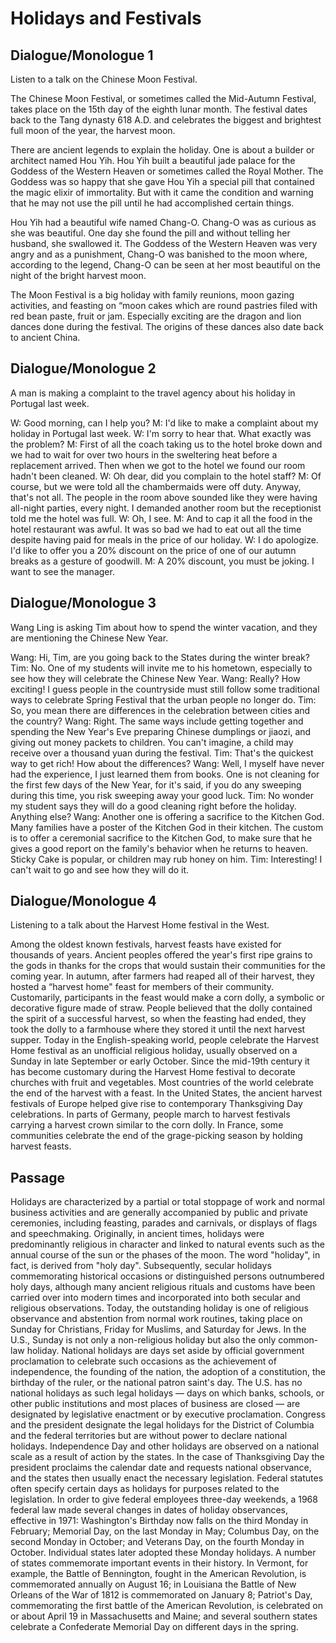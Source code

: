 # Holidays and Festivals

## Dialogue/Monologue 1

Listen to a talk on the Chinese Moon Festival.

The Chinese Moon Festival, or sometimes called the Mid-Autumn Festival, takes place on the 15th day of the eighth lunar month. The festival dates back to the Tang dynasty 618 A.D. and celebrates the biggest and brightest full moon of the year, the harvest moon.

There are ancient legends to explain the holiday. One is about a builder or architect named Hou Yih. Hou Yih built a beautiful jade palace for the Goddess of the Western Heaven or sometimes called the Royal Mother. The Goddess was so happy that she gave Hou Yih a special pill that contained the magic elixir of immortality. But with it came the condition and warning that he may not use the pill until he had accomplished certain things.

Hou Yih had a beautiful wife named Chang-O. Chang-O was as curious as she was beautiful. One day she found the pill and without telling her husband, she swallowed it. The Goddess of the Western Heaven was very angry and as a punishment, Chang-O was banished to the moon where, according to the legend, Chang-O can be seen at her most beautiful on the night of the bright harvest moon.

The Moon Festival is a big holiday with family reunions, moon gazing activities, and feasting on “moon cakes which are round pastries filed with red bean paste, fruit or jam. Especially exciting are the dragon and lion dances done during the festival. The origins of these dances also date back to ancient China.

## Dialogue/Monologue 2

A man is making a complaint to the travel agency about his holiday in Portugal last week.

W: Good morning, can I help you?
M: I'd like to make a complaint about my holiday in Portugal last week.
W: I'm sorry to hear that. What exactly was the problem?
M: First of all the coach taking us to the hotel broke down and we had to wait for over two hours in the sweltering heat before a replacement arrived. Then when we got to the hotel we found our room hadn't been cleaned.
W: Oh dear, did you complain to the hotel staff?
M: Of course, but we were told all the chambermaids were off duty. Anyway, that's not all. The people in the room above sounded like they were having all-night parties, every night. I demanded another room but the receptionist told me the hotel was full.
W: Oh, I see.
M: And to cap it all the food in the hotel restaurant was awful. It was so bad we had to eat out all the time despite having paid for meals in the price of our holiday.
W: I do apologize. I'd like to offer you a 20% discount on the price of one of our autumn breaks as a gesture of goodwill.
M: A 20% discount, you must be joking. I want to see the manager.

## Dialogue/Monologue 3

Wang Ling is asking Tim about how to spend the winter vacation, and they are mentioning the Chinese New Year.

Wang: Hi, Tim, are you going back to the States during the winter break?
Tim: No. One of my students will invite me to his hometown, especially to see how they will celebrate the Chinese New Year.
Wang: Really? How exciting! I guess people in the countryside must still follow some traditional ways to celebrate Spring Festival that the urban people no longer do.
Tim: So, you mean there are differences in the celebration between cities and the country?
Wang: Right. The same ways include getting together and spending the New Year's Eve preparing Chinese dumplings or jiaozi, and giving out money packets to children. You can't imagine, a child may receive over a thousand yuan during the festival.
Tim: That's the quickest way to get rich! How about the differences?
Wang: Well, I myself have never had the experience, I just learned them from books. One is not cleaning for the first few days of the New Year, for it's said, if you do any sweeping during this time, you risk sweeping away your good luck.
Tim: No wonder my student says they will do a good cleaning right before the holiday. Anything else?
Wang: Another one is offering a sacrifice to the Kitchen God. Many families have a poster of the Kitchen God in their kitchen. The custom is to offer a ceremonial sacrifice to the Kitchen God, to make sure that he gives a good report on the family's behavior when he returns to heaven. Sticky Cake is popular, or children may rub honey on him.
Tim: Interesting! I can't wait to go and see how they will do it.

## Dialogue/Monologue 4

Listening to a talk about the Harvest Home festival in the West.

Among the oldest known festivals, harvest feasts have existed for thousands of years. Ancient peoples offered the year's first ripe grains to the gods in thanks for the crops that would sustain their communities for the coming year.
In autumn, after farmers had reaped all of their harvest, they hosted a “harvest home" feast for members of their community. Customarily, participants in the feast would make a corn dolly, a symbolic or decorative figure made of straw. People believed that the dolly contained the spirit of a successful harvest, so when the feasting had ended, they took the dolly to a farmhouse where they stored it until the next harvest supper.
Today in the English-speaking world, people celebrate the Harvest Home festival as an unofficial religious holiday, usually observed on a Sunday in late September or early October. Since the mid-19th century it has become customary during the Harvest Home festival to decorate churches with fruit and vegetables.
Most countries of the world celebrate the end of the harvest with a feast. In the United States, the ancient harvest festivals of Europe helped give rise to contemporary Thanksgiving Day celebrations. In parts of Germany, people march to harvest festivals carrying a harvest crown similar to the corn dolly. In France, some communities celebrate the end of the grage-picking season by holding harvest feasts.

## Passage

Holidays are characterized by a partial or total stoppage of work and normal business activities and are generally accompanied by public and private ceremonies, including feasting, parades and carnivals, or displays of flags and speechmaking. Originally, in ancient times, holidays were predominantly religious in character and linked to natural events such as the annual course of the sun or the phases of the moon. The word "holiday", in fact, is derived from "holy day". Subsequently, secular holidays commemorating historical occasions or distinguished persons outnumbered holy days, although many ancient religious rituals and customs have been carried over into modern times and incorporated into both secular and religious observations. Today, the outstanding holiday is one of religious observance and abstention from normal work routines, taking place on Sunday for Christians, Friday for Muslims, and Saturday for Jews. In the U.S., Sunday is not only a non-religious holiday but also the only common-law holiday. National holidays are days set aside by official government proclamation to celebrate such occasions as the achievement of independence, the founding of the nation, the adoption of a constitution, the birthday of the ruler, or the national patron saint's day.
The U.S. has no national holidays as such legal holidays — days on which banks, schools, or other public institutions and most places of business are closed — are designated by legislative enactment or by executive proclamation. Congress and the president designate the legal holidays for the District of Columbia and the federal territories but are without power to declare national holidays. Independence Day and other holidays are observed on a national scale as a result of action by the states. In the case of Thanksgiving Day the president proclaims the calendar date and requests national observance, and the states then usually enact the necessary legislation. Federal statutes often specify certain days as holidays for purposes related to the legislation.
In order to give federal employees three-day weekends, a 1968 federal law made several changes in dates of holiday observances, effective in 1971: Washington's Birthday now falls on the third Monday in February; Memorial Day, on the last Monday in May; Columbus Day, on the second Monday in October; and Veterans Day, on the fourth Monday in October. Individual states later adopted these Monday holidays.
A number of states commemorate important events in their history. In Vermont, for example, the Battle of Bennington, fought in the American Revolution, is commemorated annually on August 16; in Louisiana the Battle of New Orleans of the War of 1812 is commemorated on January 8; Patriot's Day, commemorating the first battle of the American Revolution, is celebrated on or about April 19 in Massachusetts and Maine; and several southern states celebrate a Confederate Memorial Day on different days in the spring.
